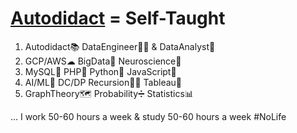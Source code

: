 # **[Autodidact](https://en.wikipedia.org/wiki/Autodidacticism) = Self-Taught**
1. Autodidact📚 DataEngineer💪🤓 & DataAnalyst🧐  
2. GCP/AWS☁ BigData🚀 Neuroscience🧠 
3. MySQL🐬 PHP🐘 Python🐍 JavaScript🤟 
4. AI/ML🤖 DC/DP Recursion👩‍💻 Tableau🎨 
5. GraphTheory🗺 Probability➗ Statistics📊

... I work 50-60 hours a week & study 50-60 hours a week #NoLife
